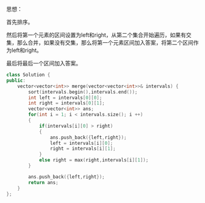 思想：

首先排序。

然后将第一个元素的区间设置为left和right，从第二个集合开始遍历，如果有交集，那么合并，如果没有交集，那么将第一个元素区间加入答案，将第二个区间作为left和right。

最后将最后一个区间加入答案。

```c++
class Solution {
public:
    vector<vector<int>> merge(vector<vector<int>>& intervals) {
        sort(intervals.begin(),intervals.end());
        int left = intervals[0][0];
        int right = intervals[0][1];
        vector<vector<int>> ans;
        for(int i = 1; i < intervals.size(); i ++)
        {
            if(intervals[i][0] > right)
            {
                ans.push_back({left,right});
                left = intervals[i][0];
                right = intervals[i][1];
            }
            else right = max(right,intervals[i][1]);
        }

        ans.push_back({left,right});
        return ans;
    }
};
```

